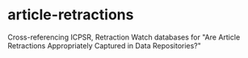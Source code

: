 # article-retractions
Cross-referencing ICPSR, Retraction Watch databases for "Are Article Retractions Appropriately Captured in Data Repositories?"
